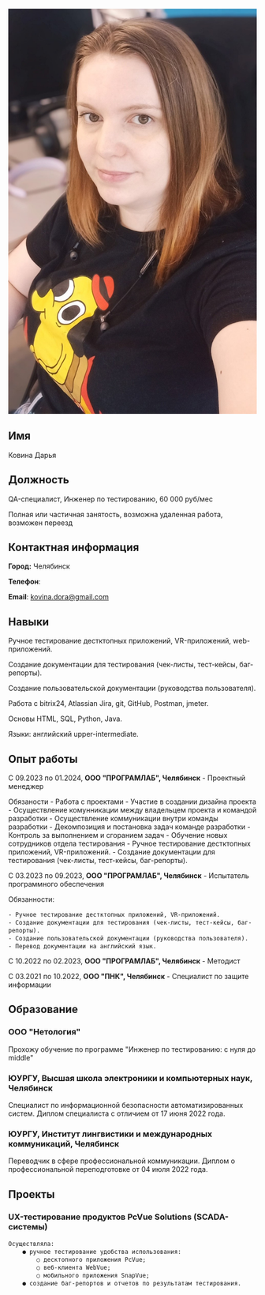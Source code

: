 ![Photo](/img/photo.jpg)

## Имя

Ковина Дарья

## Должность

QA-специалист, Инженер по тестированию, 60 000 руб/мес

Полная или частичная занятость, возможна удаленная работа, возможен переезд

## Контактная информация

**Город:** Челябинск

**Телефон**: 

**Email**: kovina.dora@gmail.com

## Навыки

Ручное тестирование дестктопных приложений, VR-приложений, web-приложений.

Создание документации для тестирования (чек-листы, тест-кейсы, баг-репорты).

Создание пользовательской документации (руководства пользователя).

Работа с bitrix24, Atlassian Jira, git, GitHub, Postman, jmeter.

Основы HTML, SQL, Python, Java.

Языки: английский upper-intermediate.

## Опыт работы

С 09.2023 по 01.2024, **ООО "ПРОГРАМЛАБ", Челябинск** - Проектный менеджер

Обязаности
    - Работа с проектами
      - Участие в создании дизайна проекта
      - Осуществление комунникации между владельцем проекта и командой разработки
      - Осуществление коммуникации внутри команды разработки
      - Декомпозиция и постановка задач команде разработки
      - Контроль за выполнением и сгоранием задач
    - Обучение новых сотрудников отдела тестирования
    - Ручное тестирование дестктопных приложений, VR-приложений.
    - Создание документации для тестирования (чек-листы, тест-кейсы, баг-репорты).

С 03.2023 по 09.2023, **ООО "ПРОГРАМЛАБ", Челябинск** - Испытатель программного обеспечения

Обязанности:

    - Ручное тестирование дестктопных приложений, VR-приложений.
    - Создание документации для тестирования (чек-листы, тест-кейсы, баг-репорты).
    - Создание пользовательской документации (руководства пользователя).
    - Перевод документации на английский язык.

С 10.2022 по 02.2023, **ООО "ПРОГРАМЛАБ", Челябинск** - Методист

С 03.2021 по 10.2022, **ООО "ПНК", Челябинск** - Специалист по защите информации

## Образование

### **ООО "Нетология"**

Прохожу обучение по программе "Инженер по тестированию: с нуля до middle"

### **ЮУРГУ, Высшая школа электроники и компьютерных наук, Челябинск**

Специалист по информационной безопасности автоматизированных систем.
Диплом специалиста с отличием от 17 июня 2022 года.

### **ЮУРГУ, Институт лингвистики и международных коммуникаций, Челябинск**

Переводчик в сфере профессиональной коммуникации.
Диплом о профессиональной переподготовке от 04 июля 2022 года.

## Проекты

### UX-тестирование продуктов PcVue Solutions (SCADA-системы)

    Осуществляла:
        ● ручное тестирование удобства использования:
            ○ десктопного приложения PcVue;
            ○ веб-клиента WebVue;
            ○ мобильного приложения SnapVue;
        ● создание баг-репортов и отчетов по результатам тестирования.